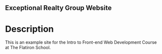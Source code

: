 Exceptional Realty Group Website
---

# Description

This is an example site for the Intro to Front-end Web Development Course at The Flatiron School.
